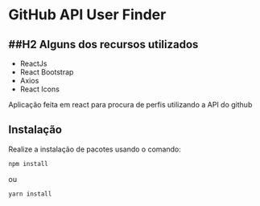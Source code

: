 # GitHub API User Finder
##H2 Alguns dos recursos utilizados
----
- ReactJs
- React Bootstrap
- Axios
- React Icons

Aplicação feita em react para procura de perfis utilizando a API do github

## Instalação

Realize a instalação de pacotes usando o comando:

```bash
npm install
```
ou

```bash
yarn install
```
